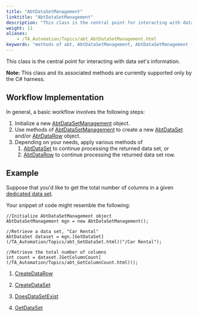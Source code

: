 ```yaml
--- 
title: "AbtDataSetManagement"
linktitle: "AbtDataSetManagement"
description: "This class is the central point for interacting with data set's information."
weight: 11
aliases: 
    - /TA_Automation/Topics/abt_AbtDataSetManagement.html
keywords: "methods of abt, AbtDataSetManagement, AbtDataSetManagement (methods)"
---
```


This class is the central point for interacting with data set's information.

**Note:** This class and its associated methods are currently supported only by the C\# harness.

## Workflow Implementation

In general, a basic workflow involves the following steps:

1.  Initialize a new [AbtDataSetManagement](/TA_Automation/Topics/abt_AbtDataSetManagement.html) object.
2.  Use methods of [AbtDataSetManagement](/TA_Automation/Topics/abt_AbtDataSetManagement.html) to create a new [AbtDataSet](/TA_Automation/Topics/abt_AbtDataSet.html) and/or [AbtDataRow](/TA_Automation/Topics/abt_AbtDataRow.html) object.
3.  Depending on your needs, apply various methods of
    1.  [AbtDataSet](/TA_Automation/Topics/abt_AbtDataSet.html) to continue processing the returned data set, or
    2.  [AbtDataRow](/TA_Automation/Topics/abt_AbtDataRow.html) to continue processing the returned data set row.

## Example

Suppose that you'd like to get the total number of columns in a given [dedicated data set](/TA_Glossary/Topics/glossaryDedicatedDataSet.html).

Your snippet of code might resemble the following:

```
//Initialize AbtDataSetManagement object
AbtDataSetManagement mgn = new AbtDataSetManagement();

//Retrieve a data set, "Car Rental"
AbtDataSet dataset = mgn.[GetDataSet](/TA_Automation/Topics/abt_GetDataSet.html)("/Car Rental");

//Retrieve the total number of columns
int count = dataset.[GetColumnCount](/TA_Automation/Topics/abt_GetColumnCount.html)();
```

1.  [CreateDataRow](/TA_Automation/Topics/abt_CreateDataRow.html)  

2.  [CreateDataSet](/TA_Automation/Topics/abt_CreateDataSet.html)  

3.  [DoesDataSetExist](/TA_Automation/Topics/abt_DoesDataSetExist.html)  

4.  [GetDataSet](/TA_Automation/Topics/abt_GetDataSet.html)  






